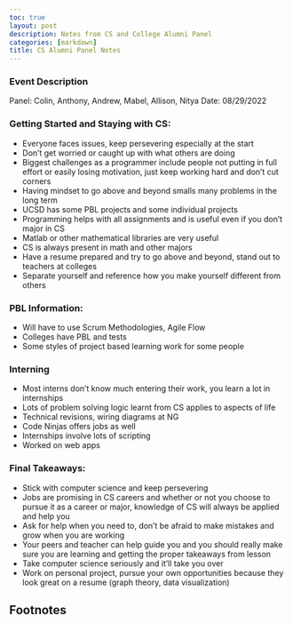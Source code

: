 ```yaml
---
toc: true
layout: post
description: Notes from CS and College Alumni Panel
categories: [markdown]
title: CS Alumni Panel Notes
---
```


### Event Description
Panel: Colin, Anthony, Andrew, Mabel, Allison, Nitya
Date: 08/29/2022

### Getting Started and Staying with CS: 
- Everyone faces issues, keep persevering especially at the start
- Don’t get worried or caught up with what others are doing
- Biggest challenges as a programmer include people not putting in full effort or easily losing motivation, just keep working hard and don’t cut corners
- Having mindset to go above and beyond smalls many problems in the long term
- UCSD has some PBL projects and some individual projects
- Programming helps with all assignments and is useful even if you don’t major in CS
- Matlab or other mathematical libraries are very useful
- CS is always present in math and other majors
- Have a resume prepared and try to go above and beyond, stand out to teachers at colleges
- Separate yourself and reference how you make yourself different from others

### PBL Information:
- Will have to use Scrum Methodologies, Agile Flow
- Colleges have PBL and tests
- Some styles of project based learning work for some people
 
### Interning
- Most interns don’t know much entering their work, you learn a lot in internships
- Lots of problem solving logic learnt from CS applies to aspects of life
- Technical revisions, wiring diagrams at NG
- Code Ninjas offers jobs as well
- Internships involve lots of scripting 
- Worked on web apps


### Final Takeaways:
- Stick with computer science and keep persevering
- Jobs are promising in CS careers and whether or not you choose to pursue it as a career or major, knowledge of CS will always be applied and help you 
- Ask for help when you need to, don’t be afraid to make mistakes and grow when you are working
- Your peers and teacher can help guide you and you should really make sure you are learning and getting the proper takeaways from lesson
- Take computer science seriously and it’ll take you over
- Work on personal project, pursue your own opportunities because they look great on a resume (graph theory, data visualization)

## Footnotes

[^1]: Any questions? Feel free to reach out!
